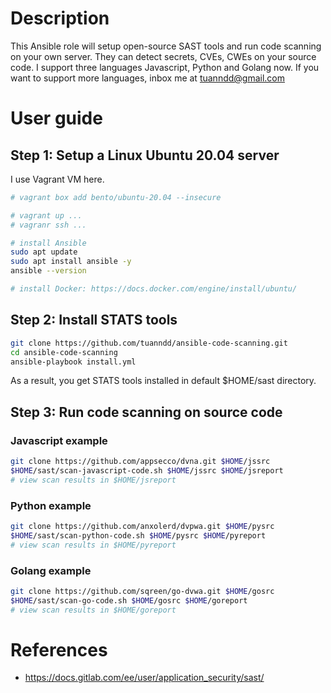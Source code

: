 # Description

This Ansible role will setup open-source SAST tools and run code scanning on your own server. They can detect secrets, CVEs, CWEs on your source code. I support three languages Javascript, Python and Golang now. If you want to support more languages, inbox me at tuanndd@gmail.com

# User guide

## Step 1: Setup a Linux Ubuntu 20.04 server

I use Vagrant VM here. 

```bash
# vagrant box add bento/ubuntu-20.04 --insecure

# vagrant up ...
# vagranr ssh ...

# install Ansible
sudo apt update
sudo apt install ansible -y
ansible --version

# install Docker: https://docs.docker.com/engine/install/ubuntu/ 
```

## Step 2: Install STATS tools
```bash
git clone https://github.com/tuanndd/ansible-code-scanning.git
cd ansible-code-scanning
ansible-playbook install.yml
```

As a result, you get STATS tools installed in default $HOME/sast directory.

## Step 3: Run code scanning on source code

### Javascript example
```bash
git clone https://github.com/appsecco/dvna.git $HOME/jssrc
$HOME/sast/scan-javascript-code.sh $HOME/jssrc $HOME/jsreport
# view scan results in $HOME/jsreport
```



### Python example
```bash
git clone https://github.com/anxolerd/dvpwa.git $HOME/pysrc
$HOME/sast/scan-python-code.sh $HOME/pysrc $HOME/pyreport
# view scan results in $HOME/pyreport
```

### Golang example
```bash
git clone https://github.com/sqreen/go-dvwa.git $HOME/gosrc
$HOME/sast/scan-go-code.sh $HOME/gosrc $HOME/goreport
# view scan results in $HOME/goreport
```

# References
- https://docs.gitlab.com/ee/user/application_security/sast/
